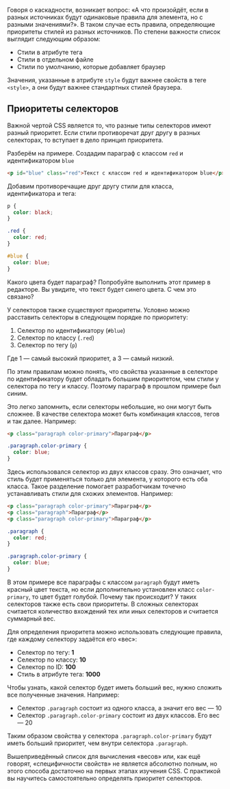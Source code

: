 Говоря о каскадности, возникает вопрос: «А что произойдёт, если в разных источниках будут одинаковые правила для элемента, но с разными значениями?». В таком случае есть правила, определяющие приоритеты стилей из разных источников. По степени важности список выглядит следующим образом:

* Стили в атрибуте тега
* Стили в отдельном файле
* Стили по умолчанию, которые добавляет браузер

Значения, указанные в атрибуте `style` будут важнее свойств в теге `<style>`, а они будут важнее стандартных стилей браузера.

## Приоритеты селекторов

Важной чертой CSS является то, что разные типы селекторов имеют разный приоритет. Если стили противоречат друг другу в разных селекторах, то вступает в дело принцип приоритета.

Разберём на примере. Создадим параграф с классом `red` и идентификатором `blue`

```html
<p id="blue" class="red">Текст с классом red и идентификатором blue</p>
```

Добавим противоречащие друг другу стили для класса, идентификатора и тега:

```css
p {
  color: black;
}

.red {
  color: red;
}

#blue {
  color: blue;
}
```

Какого цвета будет параграф? Попробуйте выполнить этот пример в редакторе. Вы увидите, что текст будет синего цвета. С чем это связано?

У селекторов также существуют приоритеты. Условно можно расставить селекторы в следующем порядке по приоритету:

1. Селектор по идентификатору (`#blue`)
2. Селектор по классу (`.red`)
3. Селектор по тегу (`p`)

Где 1 — самый высокий приоритет, а 3 — самый низкий.

По этим правилам можно понять, что свойства указанные в селекторе по идентификатору будет обладать большим приоритетом, чем стили у селектора по тегу и классу. Поэтому параграф в прошлом примере был синим.

Это легко запомнить, если селекторы небольшие, но они могут быть сложнее. В качестве селектора может быть комбинация классов, тегов и так далее. Например:

```html
<p class="paragraph color-primary">Параграф</p>
```

```css
.paragraph.color-primary {
  color: blue;
}
```

Здесь использовался селектор из двух классов сразу. Это означает, что стиль будет применяться только для элемента, у которого есть оба класса. Такое разделение помогает разработчикам точечно устанавливать стили для схожих элементов. Например:

```html
<p class="paragraph color-primary">Параграф</p>
<p class="paragraph">Параграф</p>
<p class="paragraph color-primary">Параграф</p>
```

```css
.paragraph {
  color: red;
}

.paragraph.color-primary {
  color: blue;
}
```

В этом примере все параграфы с классом `paragraph` будут иметь красный цвет текста, но если дополнительно установлен класс `color-primary`, то цвет будет голубой. Почему так происходит? У таких селекторов также есть свои приоритеты. В сложных селекторах считается количество вхождений тех или иных селекторов и считается суммарный вес.

Для определения приоритета можно использовать следующие правила, где каждому селектору задаётся его «вес»:

* Селектор по тегу: **1**
* Селектор по классу: **10**
* Селектор по ID: **100**
* Стиль в атрибуте тега: **1000**

Чтобы узнать, какой селектор будет иметь больший вес, нужно сложить все полученные значения. Например:

* Селектор `.paragraph` состоит из одного класса, а значит его вес — 10
* Селектор `.paragraph.color-primary` состоит из двух классов. Его вес — 20

Таким образом свойства у селектора `.paragraph.color-primary` будут иметь больший приоритет, чем внутри селектора `.paragraph`.

Вышеприведённый список для вычисления «весов» или, как ещё говорят, «специфичности свойств» не является абсолютно полным, но этого способа достаточно на первых этапах изучения CSS. С практикой вы научитесь самостоятельно определять приоритет селекторов.
